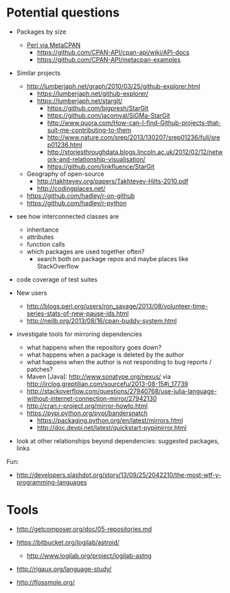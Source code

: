Potential questions
===================

- Packages by size
  - [Perl via MetaCPAN](http://explorer.metacpan.org/?url=%2Frelease%2F_search%3Fq%3Dstatus%3Alatest%26sort%3Dstat.size%3Adesc%26fields%3Dname%2Cstat.size%2Cdate%26size%3D100&content=)
    - https://github.com/CPAN-API/cpan-api/wiki/API-docs
    - https://github.com/CPAN-API/metacpan-examples

- Similar projects
  - http://lumberjaph.net/graph/2010/03/25/github-explorer.html
    - https://lumberjaph.net/github-explorer/
    - https://lumberjaph.net/stargit/
      - https://github.com/bigpresh/StarGit
      - https://github.com/jacomyal/SiGMa-StarGit
      - http://www.quora.com/How-can-I-find-Github-projects-that-suit-me-contributing-to-them
      - http://www.nature.com/srep/2013/130207/srep01236/full/srep01236.html
      - http://storiesthroughdata.blogs.lincoln.ac.uk/2012/02/12/network-and-relationship-visualisation/
      - https://github.com/linkfluence/StarGit
  - Geography of open-source
    - http://takhteyev.org/papers/Takhteyev-Hilts-2010.pdf
    - http://codingplaces.net/
  - https://github.com/hadley/r-on-github
  - https://github.com/hadley/r-python

- see how interconnected classes are
  - inheritance
  - attributes
  - function calls
  - which packages are used together often?
    - search both on package repos and maybe places like StackOverflow

- code coverage of test suites

- New users
  - <http://blogs.perl.org/users/ron_savage/2013/08/volunteer-time-series-stats-of-new-pause-ids.html>
  - <http://neilb.org/2013/08/16/cpan-buddy-system.html>


- investigate tools for mirroring dependencies
  - what happens when the repository goes down?
  - what happens when a package is deleted by the author
  - what happens when the author is not responding to bug reports / patches?
  - Maven [Java]: <http://www.sonatype.org/nexus/> via <http://irclog.greptilian.com/sourcefu/2013-08-15#i_17739>
  - http://stackoverflow.com/questions/27940768/use-julia-language-without-internet-connection-mirror/27942130
  - http://cran.r-project.org/mirror-howto.html
  - https://pypi.python.org/pypi/bandersnatch
    - https://packaging.python.org/en/latest/mirrors.html
    - http://doc.devpi.net/latest/quickstart-pypimirror.html

- look at other relationships beyond dependencies: suggested packages,  links

Fun:

- <http://developers.slashdot.org/story/13/09/25/2042210/the-most-wtf-y-programming-languages>

Tools
=====

* http://getcomposer.org/doc/05-repositories.md

* https://bitbucket.org/logilab/astroid/
  * http://www.logilab.org/project/logilab-astng

* http://rigaux.org/language-study/

* http://flossmole.org/
